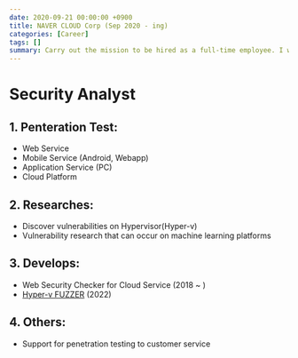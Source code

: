 ```yaml
---
date: 2020-09-21 00:00:00 +0900
title: NAVER CLOUD Corp (Sep 2020 - ing)
categories: [Career]
tags: []
summary: Carry out the mission to be hired as a full-time employee. I work on pentest, research, develops ..
---
```


# Security Analyst

## 1. Penteration Test:
- Web Service
- Mobile Service (Android, Webapp)
- Application Service (PC)
- Cloud Platform

## 2. Researches:
- Discover vulnerabilities on Hypervisor(Hyper-v)
- Vulnerability research that can occur on machine learning platforms

## 3. Develops:
- Web Security Checker for Cloud Service (2018 ~ )
- [Hyper-v FUZZER](https://github.com/blackcon/HVFUZZ) (2022)

## 4. Others:
- Support for penetration testing to customer service